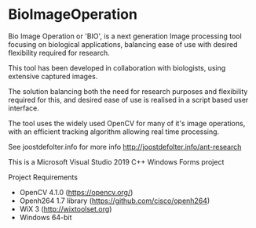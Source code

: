 # BioImageOperation

Bio Image Operation or 'BIO', is a next generation Image processing tool focusing on biological applications, balancing ease of use with desired flexibility required for research.

This tool has been developed in collaboration with biologists, using extensive captured images.

The solution balancing both the need for research purposes and flexibility required for this, and desired ease of use is realised in a script based user interface.

The tool uses the widely used OpenCV for many of it's image operations, with an efficient tracking algorithm allowing real time processing.

See joostdefolter.info for more info
http://joostdefolter.info/ant-research

This is a Microsoft Visual Studio 2019 C++ Windows Forms project

Project Requirements
- OpenCV 4.1.0 (https://opencv.org/)
- Openh264 1.7 library (https://github.com/cisco/openh264)
- WiX 3 (http://wixtoolset.org)
- Windows 64-bit

